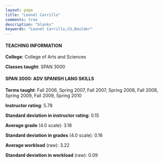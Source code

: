 ```yaml
---
layout: page
title: "Leonel Carrillo" 
comments: true
description: "blanks"
keywords: "Leonel Carrillo,CU,Boulder"
---
```

<head>
<script src="https://ajax.googleapis.com/ajax/libs/jquery/2.1.3/jquery.min.js"></script>
<script src="https://dl.dropboxusercontent.com/s/pc42nxpaw1ea4o9/highcharts.js?dl=0"></script>
<!-- <script src="../assets/js/highcharts.js"></script> -->
<style type="text/css">@font-face {
	font-family: "Bebas Neue";
	src: url(https://www.filehosting.org/file/details/544349/BebasNeue Regular.otf) format("opentype");
	}
	h1.Bebas { 
		font-family: "Bebas Neue", Verdana, Tahoma;
	}
</style>
</head>
	   
#### TEACHING INFORMATION

**College**: College of Arts and Sciences

**Classes taught**: SPAN 3000

#### SPAN 3000: ADV SPANISH LANG SKILLS

**Terms taught**: Fall 2006, Spring 2007, Fall 2007, Spring 2008, Fall 2008, Spring 2009, Fall 2009, Spring 2010

**Instructor rating**: 5.78

**Standard deviation in instructor rating**: 0.15

**Average grade** (4.0 scale): 3.18

**Standard deviation in grades** (4.0 scale): 0.16

**Average workload** (raw): 3.22

**Standard deviation in workload** (raw): 0.09

